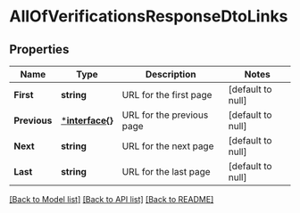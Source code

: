 # AllOfVerificationsResponseDtoLinks

## Properties
Name | Type | Description | Notes
------------ | ------------- | ------------- | -------------
**First** | **string** | URL for the first page | [default to null]
**Previous** | [***interface{}**](interface{}.md) | URL for the previous page | [default to null]
**Next** | **string** | URL for the next page | [default to null]
**Last** | **string** | URL for the last page | [default to null]

[[Back to Model list]](../README.md#documentation-for-models) [[Back to API list]](../README.md#documentation-for-api-endpoints) [[Back to README]](../README.md)

